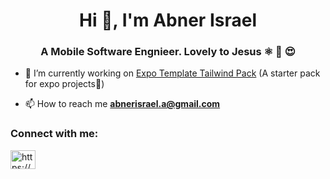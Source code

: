 <h1 align="center">Hi 👋, I'm Abner Israel</h1>
<h3 align="center">A Mobile Software Engnieer. Lovely to Jesus ⚛ 📱 😍</h3>

- 🔭 I’m currently working on [Expo Template Tailwind Pack](https://github.com/abnerisrael/Kids) (A starter pack for expo projects🚀)

- 📫 How to reach me **abnerisrael.a@gmail.com**

<h3 align="left">Connect with me:</h3>
<p align="left">
<a href="https://linkedin.com/in/https://www.linkedin.com/in/abner-israel-1995b6226/" target="blank"><img align="center" src="https://raw.githubusercontent.com/rahuldkjain/github-profile-readme-generator/master/src/images/icons/Social/linked-in-alt.svg" alt="https://www.linkedin.com/in/abner-israel-1995b6226/" height="30" width="40" /></a>
</p>
